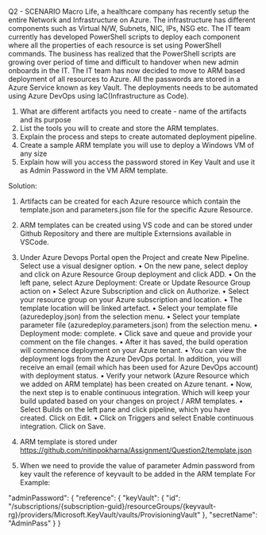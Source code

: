 Q2 - SCENARIO
Macro Life, a healthcare company has recently setup the entire Network and Infrastructure on Azure. 
The infrastructure has different components such as Virtual N/W, Subnets, NIC, IPs, NSG etc.
The IT team currently has developed PowerShell scripts to deploy each component where all the properties of each resource is set using PowerShell commands.
The business has realized that the PowerShell scripts are growing over period of time and difficult to handover when new admin onboards in the IT.
The IT team has now decided to move to ARM based deployment of all resources to Azure.
All the passwords are stored in a Azure Service known as key Vault. The deployments needs to be automated using Azure DevOps using IaC(Infrastructure as Code).

1) What are different artifacts you need to create - name of the artifacts and its purpose
2) List the tools you will to create and store the ARM templates.
3) Explain the process and steps to create automated deployment pipeline. 
4) Create a sample ARM template you will use to deploy a Windows VM of any size
5) Explain how will you access the password stored in Key Vault and use it as Admin Password in the VM ARM template.

Solution:
1)	Artifacts can be created for each Azure resource which contain the template.json and parameters.json file for the specific Azure Resource.

2)	ARM templates can be created using VS code and can be stored under Github Repository and there are multiple Externsions available in VSCode.

3)	Under Azure Devops Portal open the Project  and create New Pipeline. Select  use a visual designer option.
•	On the new pane, select deploy and click on Azure Resource Group deployment and click ADD.
•	On the left pane, select Azure Deployment: Create or Update Resource Group action on
•	Select Azure Subscription and click on Authorize.
•	Select your resource group on your Azure subscription and location.
•	The template location will be linked artefact.
•	Select your template file (azuredeploy.json) from the selection menu.
•	Select your template parameter file (azuredeploy.parameters.json) from the selection menu.
•	Deployment mode: complete.
•	Click save and queue and provide your comment on the file changes.
•	After it  has saved, the build operation will commence deployment  on your Azure tenant.
•	You can view the deployment logs from the Azure DevOps portal. In addition, you will receive an email (email which has been used for Azure DevOps account) with deployment status.
•	Verify your network (Azure Resource which we added on ARM template) has been created on Azure tenant.
•	Now, the next step is to enable continuous integration. Which will keep your build updated based on your changes on project / ARM templates.
•	Select Builds on the left pane and click pipeline, which you have created. Click on Edit.
•	Click on Triggers and select Enable continuous integration. Click on Save.

4)	ARM template is stored under https://github.com/nitinpokharna/Assignment/Question2/template.json

5)	When we need to provide the value of parameter Admin password from key vault the reference of keyvault to be added in the ARM template
For Example:

"adminPassword": {
"reference": {
"keyVault": {
		"id": "/subscriptions/{subscription-guid}/resourceGroups/{keyvault-rg}/providers/Microsoft.KeyVault/vaults/ProvisioningVault"
		},
"secretName": "AdminPass"
}
}
